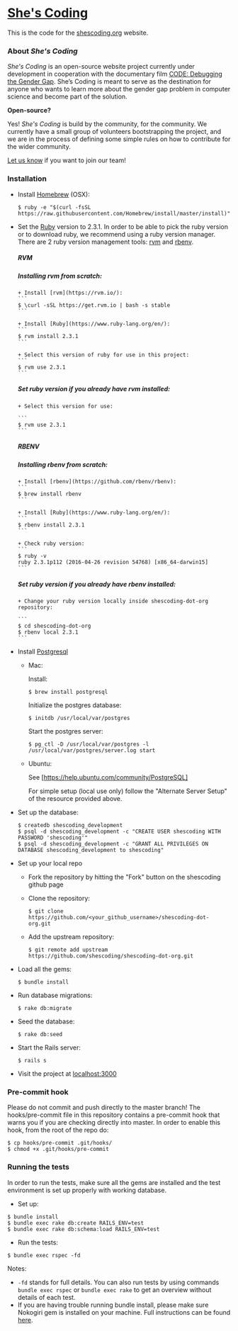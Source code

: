 # [She's Coding](http://shescoding.org)

This is the code for the [shescoding.org](http://shescoding.org) website.

### About *She's Coding*

*She's Coding* is an open-source website project currently under development in cooperation with the documentary film [CODE: Debugging the Gender Gap](http://www.codedoc.co/). She’s Coding is meant to serve as the destination for anyone who wants to learn more about the gender gap problem in computer science and become part of the solution.

**Open-source?**

Yes! *She's Coding* is build by the community, for the community. We currently have a small group of volunteers bootstrapping the project, and we are in the process of defining some simple rules on how to contribute for the wider community.

[Let us know](mailto:info@shescoding.org) if you want to join our team!

### Installation

+ Install [Homebrew](http://brew.sh/) (OSX):

  ```
  $ ruby -e "$(curl -fsSL https://raw.githubusercontent.com/Homebrew/install/master/install)"
  ```

+ Set the [Ruby](https://www.ruby-lang.org/en/) version to 2.3.1. In order to be able to pick the ruby version or to download ruby, we recommend using a ruby version manager. There are 2 ruby version management tools: [rvm](https://rvm.io/) and [rbenv](https://github.com/rbenv/rbenv).

    ##### **RVM**
    ##### Installing **rvm** from scratch:

      + Install [rvm](https://rvm.io/):
      ```
      $ \curl -sSL https://get.rvm.io | bash -s stable
      ```

      + Install [Ruby](https://www.ruby-lang.org/en/):
      ```
      $ rvm install 2.3.1
      ```

      + Select this version of ruby for use in this project:
      ```
      $ rvm use 2.3.1
      ```

    ##### Set ruby version if you already have rvm installed:
      + Select this version for use:

      ```
      $ rvm use 2.3.1
      ```

    ##### **RBENV**
    ##### Installing **rbenv** from scratch:
      + Install [rbenv](https://github.com/rbenv/rbenv):
      ```
      $ brew install rbenv
      ```

      + Install [Ruby](https://www.ruby-lang.org/en/):
      ```
      $ rbenv install 2.3.1
      ```

      + Check ruby version:
      ```
      $ ruby -v
      ruby 2.3.1p112 (2016-04-26 revision 54768) [x86_64-darwin15]
      ```
      
    ##### Set ruby version if you already have rbenv installed:
      + Change your ruby version locally inside shescoding-dot-org repository:
      
      ```
      $ cd shescoding-dot-org
      $ rbenv local 2.3.1
      ```

+ Install [Postgresql](http://www.postgresql.org/)
  + Mac:

    Install:
    ```
    $ brew install postgresql
    ```

    Initialize the postgres database:
    ```
    $ initdb /usr/local/var/postgres
    ```

    Start the postgres server:
    ```
    $ pg_ctl -D /usr/local/var/postgres -l /usr/local/var/postgres/server.log start
    ```

  + Ubuntu:

    See [https://help.ubuntu.com/community/PostgreSQL]

    For simple setup (local use only) follow the "Alternate Server Setup" of the
resource provided above.

+ Set up the database:
  ```
  $ createdb shescoding_development
  $ psql -d shescoding_development -c "CREATE USER shescoding WITH PASSWORD 'shescoding'"
  $ psql -d shescoding_development -c "GRANT ALL PRIVILEGES ON DATABASE shescoding_development to shescoding"
  ```

+ Set up your local repo
  + Fork the repository by hitting the "Fork" button on the shescoding github page
  + Clone the repository:

    ```
    $ git clone https://github.com/<your_github_username>/shescoding-dot-org.git
    ```
  + Add the upstream repository:

    ```
    $ git remote add upstream https://github.com/shescoding/shescoding-dot-org.git
    ```

+ Load all the gems:
  ```
  $ bundle install
  ```

+ Run database migrations:
  ```
  $ rake db:migrate
  ```

+ Seed the database:
  ```
  $ rake db:seed
  ```

+ Start the Rails server:
  ```
  $ rails s
  ```

+ Visit the project at [localhost:3000](http://localhost:3000)

### Pre-commit hook

Please do not commit and push directly to the master branch! The hooks/pre-commit file in this repository contains a pre-commit hook that warns you if you are checking directly into master. In order to enable this hook, from the root of the repo do:
```
$ cp hooks/pre-commit .git/hooks/
$ chmod +x .git/hooks/pre-commit
```

### Running the tests

In order to run the tests, make sure all the gems are installed and the test environment is set up properly with working database. 

+ Set up:

```
$ bundle install
$ bundle exec rake db:create RAILS_ENV=test
$ bundle exec rake db:schema:load RAILS_ENV=test
```

+ Run the tests:

```
$ bundle exec rspec -fd
```

Notes:
+ ```-fd``` stands for full details. You can also run tests by using commands ```bundle exec rspec``` or ```bundle exec rake``` to get an overview without details of each test.
+ If you are having trouble running bundle install, please make sure Nokogiri gem is installed on your machine. Full instructions can be found [here](http://www.nokogiri.org/tutorials/installing_nokogiri.html).